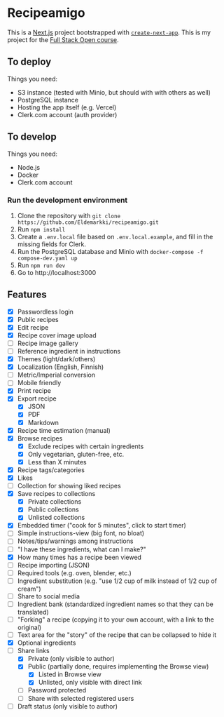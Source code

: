 # Recipeamigo

This is a [Next.js](https://nextjs.org/) project bootstrapped with [`create-next-app`](https://github.com/vercel/next.js/tree/canary/packages/create-next-app). This is my project for the [Full Stack Open course](https://fullstackopen.com/osa0/yleista#full-stack-harjoitustyo).

## To deploy

Things you need:

- S3 instance (tested with Minio, but should with with others as well)
- PostgreSQL instance
- Hosting the app itself (e.g. Vercel)
- Clerk.com account (auth provider)

## To develop

Things you need:

- Node.js
- Docker
- Clerk.com account

### Run the development environment

1. Clone the repository with `git clone https://github.com/Eldemarkki/recipeamigo.git`
2. Run `npm install`
3. Create a `.env.local` file based on `.env.local.example`, and fill in the missing fields for Clerk.
4. Run the PostgreSQL database and Minio with `docker-compose -f compose-dev.yaml up`
5. Run `npm run dev`
6. Go to http://localhost:3000

## Features

- [x] Passwordless login
- [x] Public recipes
- [x] Edit recipe
- [x] Recipe cover image upload
- [ ] Recipe image gallery
- [ ] Reference ingredient in instructions
- [x] Themes (light/dark/others)
- [x] Localization (English, Finnish)
- [ ] Metric/Imperial conversion
- [ ] Mobile friendly
- [x] Print recipe
- [x] Export recipe
  - [x] JSON
  - [x] PDF
  - [x] Markdown
- [x] Recipe time estimation (manual)
- [x] Browse recipes
  - [x] Exclude recipes with certain ingredients
  - [x] Only vegetarian, gluten-free, etc.
  - [x] Less than X minutes
- [x] Recipe tags/categories
- [x] Likes
- [ ] Collection for showing liked recipes
- [x] Save recipes to collections
  - [x] Private collections
  - [x] Public collections
  - [x] Unlisted collections
- [x] Embedded timer ("cook for 5 minutes", click to start timer)
- [ ] Simple instructions-view (big font, no bloat)
- [ ] Notes/tips/warnings among instructions
- [ ] "I have these ingredients, what can I make?"
- [x] How many times has a recipe been viewed
- [ ] Recipe importing (JSON)
- [ ] Required tools (e.g. oven, blender, etc.)
- [ ] Ingredient substitution (e.g. "use 1/2 cup of milk instead of 1/2 cup of cream")
- [ ] Share to social media
- [ ] Ingredient bank (standardized ingredient names so that they can be translated)
- [ ] "Forking" a recipe (copying it to your own account, with a link to the original)
- [ ] Text area for the "story" of the recipe that can be collapsed to hide it
- [x] Optional ingredients
- [ ] Share links
  - [x] Private (only visible to author)
  - [x] Public (partially done, requires implementing the Browse view)
    - [x] Listed in Browse view
    - [x] Unlisted, only visible with direct link
  - [ ] Password protected
  - [ ] Share with selected registered users
- [ ] Draft status (only visible to author)
